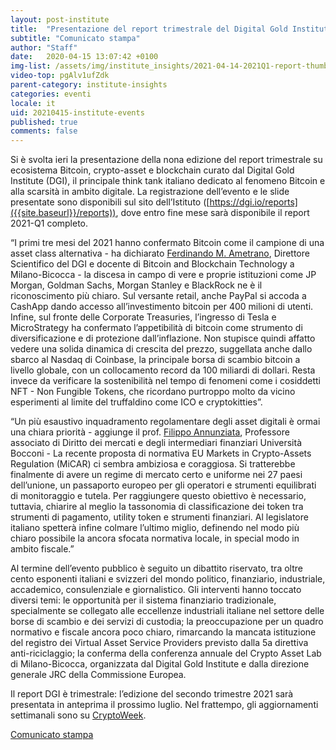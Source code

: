 ```yaml
---
layout: post-institute
title:  "Presentazione del report trimestrale del Digital Gold Institute"
subtitle: "Comunicato stampa" 
author: "Staff"
date:   2020-04-15 13:07:42 +0100
img-list: /assets/img/institute_insights/2021-04-14-2021Q1-report-thumb.jpg
video-top: pgAlv1ufZdk
parent-category: institute-insights
categories: eventi
locale: it
uid: 20210415-institute-events
published: true
comments: false
---
```


Si è svolta ieri la presentazione della nona edizione del report trimestrale su ecosistema Bitcoin, crypto-asset e blockchain curato dal Digital Gold Institute (DGI), il principale think tank italiano dedicato al fenomeno Bitcoin e alla scarsità in ambito digitale. La registrazione dell’evento e le slide presentate sono disponibili sul sito dell’Istituto ([https://dgi.io/reports]({{site.baseurl}}/reports)), dove entro fine mese sarà disponibile il report 2021-Q1 completo.

“I primi tre mesi del 2021 hanno confermato Bitcoin come il campione di una asset class alternativa - ha dichiarato [Ferdinando M. Ametrano](https://ametrano.net/it/about/), Direttore Scientifico del DGI e docente di Bitcoin and Blockchain Technology a Milano-Bicocca - la discesa in campo di vere e proprie istituzioni come JP Morgan, Goldman Sachs, Morgan Stanley e BlackRock ne è il riconoscimento più chiaro. Sul versante retail, anche PayPal si accoda a CashApp dando accesso all’investimento bitcoin per 400 milioni di utenti. Infine, sul fronte delle Corporate Treasuries, l’ingresso di Tesla e MicroStrategy ha confermato l’appetibilità di bitcoin come strumento di diversificazione e di protezione dall’inflazione. Non stupisce quindi affatto vedere una solida dinamica di crescita del prezzo, suggellata anche dallo sbarco al Nasdaq di Coinbase, la principale borsa di scambio bitcoin a livello globale, con un collocamento record da 100 miliardi di dollari. Resta invece da verificare la sostenibilità nel tempo di fenomeni come i cosiddetti NFT - Non Fungible Tokens, che ricordano purtroppo molto da vicino esperimenti al limite del truffaldino come ICO e cryptokitties”.

“Un più esaustivo inquadramento regolamentare degli asset digitali è ormai una chiara priorità - aggiunge il prof. [Filippo Annunziata](http://faculty.unibocconi.it/filippoannunziata/), Professore associato di Diritto dei mercati e degli intermediari finanziari Università Bocconi - La recente proposta di normativa EU Markets in Crypto-Assets Regulation (MiCAR) ci sembra ambiziosa e coraggiosa. Si tratterebbe finalmente di avere un regime di mercato certo e uniforme nei 27 paesi dell’unione, un passaporto europeo per gli operatori e strumenti equilibrati di monitoraggio e tutela. Per raggiungere questo obiettivo è necessario, tuttavia, chiarire al meglio la tassonomia di classificazione dei token tra strumenti di pagamento, utility token e strumenti finanziari. Al legislatore italiano spetterà infine colmare l’ultimo miglio, definendo nel modo più chiaro possibile la ancora sfocata normativa locale, in special modo in ambito fiscale.”

Al termine dell’evento pubblico è seguito un dibattito riservato, tra oltre cento esponenti italiani e svizzeri del mondo politico, finanziario, industriale, accademico, consulenziale e giornalistico. Gli interventi hanno toccato diversi temi: le opportunità per il sistema finanziario tradizionale, specialmente se collegato alle eccellenze industriali italiane nel settore delle borse di scambio e dei servizi di custodia; la preoccupazione per un quadro normativo e fiscale ancora poco chiaro, rimarcando la mancata istituzione del registro dei Virtual Asset Service Providers previsto dalla 5a direttiva anti-riciclaggio; la conferma della conferenza annuale del Crypto Asset Lab di Milano-Bicocca, organizzata dal Digital Gold Institute e dalla direzione generale JRC della Commissione Europea.

Il report DGI è trimestrale: l’edizione del secondo trimestre 2021 sarà presentata in anteprima il prossimo luglio. Nel frattempo, gli aggiornamenti settimanali sono su [CryptoWeek]({{site.baseurl}}/cryptoweek).

[Comunicato stampa]({{site.baseurl}}/docs/20210415-comunicato-stampa-report-dgi.pdf)
